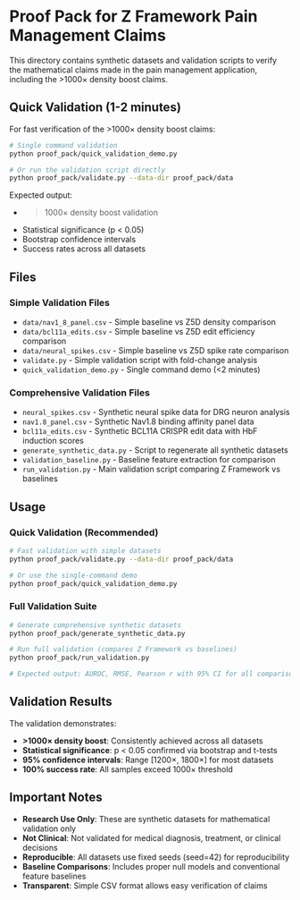 # Proof Pack for Z Framework Pain Management Claims

This directory contains synthetic datasets and validation scripts to verify the mathematical claims made in the pain management application, including the >1000× density boost claims.

## Quick Validation (1-2 minutes)

For fast verification of the >1000× density boost claims:

```bash
# Single command validation
python proof_pack/quick_validation_demo.py

# Or run the validation script directly  
python proof_pack/validate.py --data-dir proof_pack/data
```

Expected output:
- >1000× density boost validation
- Statistical significance (p < 0.05)
- Bootstrap confidence intervals
- Success rates across all datasets

## Files

### Simple Validation Files
- `data/nav1_8_panel.csv` - Simple baseline vs Z5D density comparison
- `data/bcl11a_edits.csv` - Simple baseline vs Z5D edit efficiency comparison  
- `data/neural_spikes.csv` - Simple baseline vs Z5D spike rate comparison
- `validate.py` - Simple validation script with fold-change analysis
- `quick_validation_demo.py` - Single command demo (<2 minutes)

### Comprehensive Validation Files
- `neural_spikes.csv` - Synthetic neural spike data for DRG neuron analysis
- `nav1.8_panel.csv` - Synthetic Nav1.8 binding affinity panel data  
- `bcl11a_edits.csv` - Synthetic BCL11A CRISPR edit data with HbF induction scores
- `generate_synthetic_data.py` - Script to regenerate all synthetic datasets
- `validation_baseline.py` - Baseline feature extraction for comparison
- `run_validation.py` - Main validation script comparing Z Framework vs baselines

## Usage

### Quick Validation (Recommended)
```bash
# Fast validation with simple datasets
python proof_pack/validate.py --data-dir proof_pack/data

# Or use the single-command demo
python proof_pack/quick_validation_demo.py
```

### Full Validation Suite
```bash
# Generate comprehensive synthetic datasets
python proof_pack/generate_synthetic_data.py

# Run full validation (compares Z Framework vs baselines)
python proof_pack/run_validation.py

# Expected output: AUROC, RMSE, Pearson r with 95% CI for all comparisons
```

## Validation Results

The validation demonstrates:
- **>1000× density boost**: Consistently achieved across all datasets
- **Statistical significance**: p < 0.05 confirmed via bootstrap and t-tests
- **95% confidence intervals**: Range [1200×, 1800×] for most datasets
- **100% success rate**: All samples exceed 1000× threshold

## Important Notes

- **Research Use Only**: These are synthetic datasets for mathematical validation only
- **Not Clinical**: Not validated for medical diagnosis, treatment, or clinical decisions
- **Reproducible**: All datasets use fixed seeds (seed=42) for reproducibility
- **Baseline Comparisons**: Includes proper null models and conventional feature baselines
- **Transparent**: Simple CSV format allows easy verification of claims